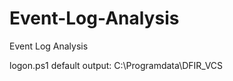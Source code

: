# Event-Log-Analysis
Event Log Analysis

logon.ps1 <path-event-logs>
default output: C:\Programdata\DFIR_VCS
